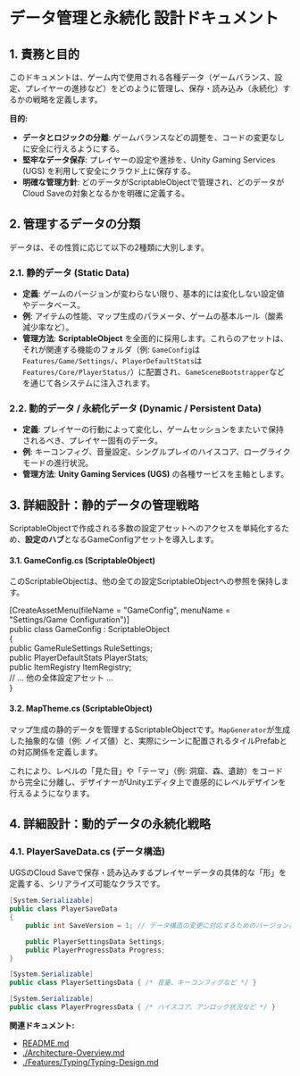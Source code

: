 # **データ管理と永続化 設計ドキュメント**

## **1. 責務と目的**

このドキュメントは、ゲーム内で使用される各種データ（ゲームバランス、設定、プレイヤーの進捗など）をどのように管理し、保存・読み込み（永続化）するかの戦略を定義します。

**目的:**

* **データとロジックの分離**: ゲームバランスなどの調整を、コードの変更なしに安全に行えるようにする。  
* **堅牢なデータ保存**: プレイヤーの設定や進捗を、Unity Gaming Services (UGS) を利用して安全にクラウド上に保存する。  
* **明確な管理方針**: どのデータがScriptableObjectで管理され、どのデータがCloud Saveの対象となるかを明確に定義する。

## **2. 管理するデータの分類**

データは、その性質に応じて以下の2種類に大別します。

### **2.1. 静的データ (Static Data)**

* **定義**: ゲームのバージョンが変わらない限り、基本的には変化しない設定値やデータベース。  
* **例**: アイテムの性能、マップ生成のパラメータ、ゲームの基本ルール（酸素減少率など）。  
* **管理方法**: **ScriptableObject** を全面的に採用します。これらのアセットは、それが関連する機能のフォルダ（例: `GameConfig`は`Features/Game/Settings/`、`PlayerDefaultStats`は`Features/Core/PlayerStatus/`）に配置され、`GameSceneBootstrapper`などを通じて各システムに注入されます。

### **2.2. 動的データ / 永続化データ (Dynamic / Persistent Data)**

* **定義**: プレイヤーの行動によって変化し、ゲームセッションをまたいで保持されるべき、プレイヤー固有のデータ。  
* **例**: キーコンフィグ、音量設定、シングルプレイのハイスコア、ローグライクモードの進行状況。  
* **管理方法**: **Unity Gaming Services (UGS)** の各種サービスを主軸とします。

## **3. 詳細設計：静的データの管理戦略**

ScriptableObjectで作成される多数の設定アセットへのアクセスを単純化するため、**設定のハブ**となるGameConfigアセットを導入します。

#### **3.1. GameConfig.cs (ScriptableObject)**

このScriptableObjectは、他の全ての設定ScriptableObjectへの参照を保持します。

[CreateAssetMenu(fileName = "GameConfig", menuName = "Settings/Game Configuration")]  
public class GameConfig : ScriptableObject  
{  
    public GameRuleSettings RuleSettings;  
    public PlayerDefaultStats PlayerStats;  
    public ItemRegistry ItemRegistry;  
    // ... 他の全体設定アセット ...  
}

#### **3.2. MapTheme.cs (ScriptableObject)**
マップ生成の静的データを管理するScriptableObjectです。`MapGenerator`が生成した抽象的な値（例: ノイズ値）と、実際にシーンに配置されるタイルPrefabとの対応関係を定義します。

これにより、レベルの「見た目」や「テーマ」（例: 洞窟、森、遺跡）をコードから完全に分離し、デザイナーがUnityエディタ上で直感的にレベルデザインを行えるようになります。

## **4. 詳細設計：動的データの永続化戦略**

### **4.1. PlayerSaveData.cs (データ構造)**

UGSのCloud Saveで保存・読み込みするプレイヤーデータの具体的な「形」を定義する、シリアライズ可能なクラスです。
```csharp
[System.Serializable]  
public class PlayerSaveData  
{  
    public int SaveVersion = 1; // データ構造の変更に対応するためのバージョン番号

    public PlayerSettingsData Settings;  
    public PlayerProgressData Progress;  
}

[System.Serializable]  
public class PlayerSettingsData { /* 音量、キーコンフィグなど */ }

[System.Serializable]  
public class PlayerProgressData { /* ハイスコア、アンロック状況など */ }
```

**関連ドキュメント:**
* [README.md](./README.md)
* [./Architecture-Overview.md](./Architecture-Overview.md)  
* [./Features/Typing/Typing-Design.md](./Features/Game/Typing/Typing-Design.md)
